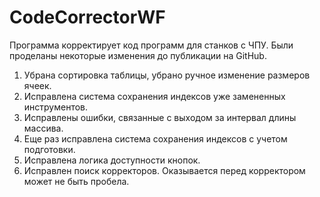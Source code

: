 # CodeCorrectorWF
Программа корректирует код программ для станков с ЧПУ.
Были проделаны некоторые изменения до публикации на GitHub.
1) Убрана сортировка таблицы, убрано ручное изменение размеров ячеек.
2) Исправлена система сохранения индексов уже замененных инструментов.
3) Исправлены ошибки, связанные с выходом за интервал длины массива.
4) Еще раз исправлена система сохранения индексов с учетом подготовки.
5) Исправлена логика доступности кнопок.
6) Исправлен поиск корректоров. Оказывается перед корректором может не быть пробела.
